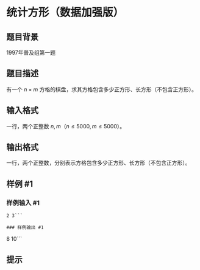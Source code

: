 # 统计方形（数据加强版）

## 题目背景

1997年普及组第一题


## 题目描述

有一个 $n \times m$ 方格的棋盘，求其方格包含多少正方形、长方形（不包含正方形）。

## 输入格式

一行，两个正整数 $n,m$（$n \leq 5000,m \leq 5000$）。


## 输出格式

一行，两个正整数，分别表示方格包含多少正方形、长方形（不包含正方形）。

## 样例 #1

### 样例输入 #1
```
2 3```

### 样例输出 #1

```
8 10```

## 提示


